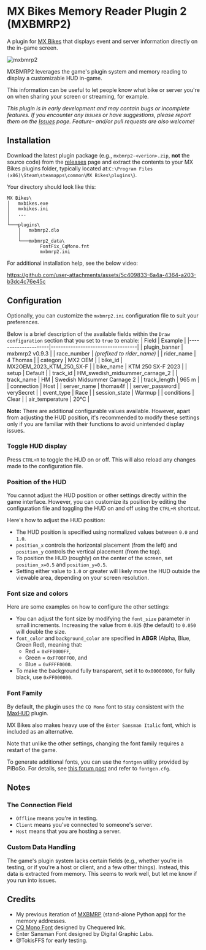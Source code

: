# MX Bikes Memory Reader Plugin 2 (MXBMRP2)

A plugin for [MX Bikes](https://mx-bikes.com/) that displays event and server information directly on the in-game screen.

![mxbmrp2](https://github.com/user-attachments/assets/fad6f978-5035-465e-b6dd-b61eec51aeae)

MXBMRP2 leverages the game's plugin system and memory reading to display a customizable HUD in-game.

This information can be useful to let people know what bike or server you're on when sharing your screen or streaming, for example.

_This plugin is in early development and may contain bugs or incomplete features. If you encounter any issues or have suggestions, please report them on the [Issues](https://github.com/thomas4f/mxbmrp2/issues) page. Feature- and/or pull requests are also welcome!_

## Installation

Download the latest plugin package (e.g., `mxbmrp2-<verion>.zip`, **not** the source code) from the [releases](https://github.com/thomas4f/mxbmrp2/releases) page and extract the contents to your MX Bikes plugins folder, typically located at:`C:\Program Files (x86)\Steam\steamapps\common\MX Bikes\plugins\`).

Your directory should look like this:

```
MX Bikes\
│   mxbikes.exe
│   mxbikes.ini
│   ...
│
└───plugins\
    │   mxbmrp2.dlo
    │
    └───mxbmrp2_data\
            FontFix_CqMono.fnt
            mxbmrp2.ini
```

For additional installation help, see the below video:

https://github.com/user-attachments/assets/5c409833-6a4a-4364-a203-b3dc4c76e45c

## Configuration

Optionally, you can customize the `mxbmrp2.ini` configuration file to suit your preferences.
  
Below is a brief description of the available fields within the `Draw configuration` section that you set to `true` to enable:
| Field               | Example                           |
|---------------------|-----------------------------------|
| plugin_banner       | mxbmrp2 v0.9.3                    |
| race_number         | _(prefixed to rider_name)_        | 
| rider_name          | 4 Thomas                          |
| category            | MX2 OEM                           |
| bike_id             | MX2OEM_2023_KTM_250_SX-F          |
| bike_name           | KTM 250 SX-F 2023                 |
| setup               | Default                           |
| track_id            | HM_swedish_midsummer_carnage_2    |
| track_name          | HM \| Swedish Midsummer Carnage 2 |
| track_length        | 965 m                             |
| connection          | Host                              |
| server_name         | thomas4f                          |
| server_password     | verySecret                        |
| event_type          | Race                              |
| session_state       | Warmup                            |
| conditions          | Clear                             |
| air_temperature     | 20°C                              |

**Note:** There are additional configurable values available. However, apart from adjusting the HUD position, it's recommended to modify these settings only if you are familiar with their functions to avoid unintended display issues.

### Toggle HUD display
Press `CTRL+R` to toggle the HUD on or off. This will also reload any changes made to the configuration file.

### Position of the HUD
You cannot adjust the HUD position or other settings directly within the game interface. However, you can customize its position by editing the configuration file and toggling the HUD on and off using the `CTRL+R` shortcut.

Here's how to adjust the HUD position:
 - The HUD position is specified using normalized values between `0.0` and `1.0`.
 - `position_x` controls the horizontal placement (from the left)  and `position_y` controls the vertical placement (from the top).
 - To position the HUD (roughly) on the center of the screen, set `position_x=0.5` and `position_y=0.5`.
 - Setting either value to `1.0` or greater will likely move the HUD outside the viewable area, depending on your screen resolution.

### Font size and colors
Here are some examples on how to configure the other settings:
 - You can adjust the font size by modifying the `font_size` parameter in small increments. Increasing the value from `0.025` (the default) to `0.050` will double the size.
 - `font_color` and `background_color` are specified in **ABGR** (Alpha, Blue, Green Red), meaning that:
   - Red = `0xFF0000FF`,
   - Green =  `0xFF00FF00`, and
   - Blue = `0xFFFF0000`.
 - To make the background fully transparent, set it to `0x00000000`, for fully black, use `0xFF000000`.

### Font Family
By default, the plugin uses the `CQ Mono` font to stay consistent with the [MaxHUD](https://forum.mx-bikes.com/index.php?topic=180.0) plugin. 

MX Bikes also makes heavy use of the `Enter Sansman Italic` font, which is included as an alternative.

Note that unlike the other settings, changing the font family requires a restart of the game.

To generate additional fonts, you can use the `fontgen` utility provided by PiBoSo. For details, see [this forum post](https://forum.piboso.com/index.php?topic=1458.msg20183#msg20183) and refer to `fontgen.cfg`.


## Notes

### The Connection Field
 - `Offline` means you're in testing.
 - `Client` means you've connected to someone's server.
 - `Host` means that you are hosting a server.

### Custom Data Handling
The game's plugin system lacks certain fields (e.g., whether you’re in testing, or if you're a host or client, and a few other things). Instead, this data is extracted from memory. This seems to work well, but let me know if you run into issues. 

## Credits
 - My previous iteration of [MXBMRP](https://github.com/thomas4f/mxbmrp) (stand-alone Python app) for the memory addresses.
 - [CQ Mono Font](https://www.fontspace.com/cq-mono-font-f23980) designed by Chequered Ink.
 - Enter Sansman Font designed by Digital Graphic Labs.
 - @TokisFFS for early testing.
 